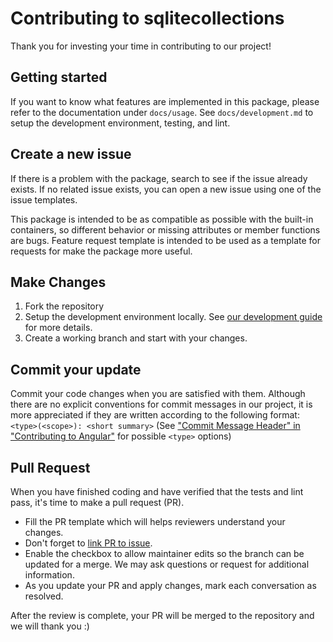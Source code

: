 # Contributing to sqlitecollections

Thank you for investing your time in contributing to our project!

## Getting started

If you want to know what features are implemented in this package, please refer to the documentation under `docs/usage`.
See `docs/development.md` to setup the development environment, testing, and lint.

## Create a new issue

If there is a problem with the package, search to see if the issue already exists.
If no related issue exists, you can open a new issue using one of the issue templates.

This package is intended to be as compatible as possible with the built-in containers, so different behavior or missing attributes or member functions are bugs.
Feature request template is intended to be used as a template for requests for make the package more useful.

## Make Changes

1. Fork the repository
2. Setup the development environment locally. See [our development guide](https://osoken.github.io/sqlitecollections/development/) for more details.
3. Create a working branch and start with your changes.

## Commit your update

Commit your code changes when you are satisfied with them.
Although there are no explicit conventions for commit messages in our project,
it is more appreciated if they are written according to the following format: `<type>(<scope>): <short summary>` (See ["Commit Message Header" in "Contributing to Angular"](https://github.com/angular/angular/blob/master/CONTRIBUTING.md#commit-message-header) for possible `<type>` options)

## Pull Request

When you have finished coding and have verified that the tests and lint pass, it's time to make a pull request (PR).

- Fill the PR template which will helps reviewers understand your changes.
- Don't forget to [link PR to issue](https://docs.github.com/en/issues/tracking-your-work-with-issues/linking-a-pull-request-to-an-issue).
- Enable the checkbox to allow maintainer edits so the branch can be updated for a merge. We may ask questions or request for additional information.
- As you update your PR and apply changes, mark each conversation as resolved.

After the review is complete, your PR will be merged to the repository and we will thank you :)

